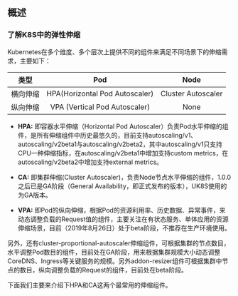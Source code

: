 ## 概述

### 了解K8S中的弹性伸缩

Kubernetes在多个维度、多个层次上提供不同的组件来满足不同场景下的伸缩需求，主要如下：

|  类型  |              Pod               |        Node        |
| :--: | :----------------------------: | :----------------: |
| 横向伸缩 | HPA(Horizontal Pod Autoscaler) | Cluster Autoscaler |
| 纵向伸缩 | VPA (Vertical Pod Autoscaler)  |        None        |

- **HPA:** 即容器水平伸缩（Horizontal Pod
  Autoscaler）负责Pod水平伸缩的组件，是所有伸缩组件中历史最悠久的，目前支持autoscaling/v1、autoscaling/v2beta1与autoscaling/v2beta2，其中autoscaling/v1只支持CPU一种伸缩指标，在autoscaling/v2beta1中增加支持custom
  metrics，在autoscaling/v2beta2中增加支持external metrics。

- **CA:** 即集群伸缩(Cluster Autoscaler)，负责Node节点水平伸缩的组件，1.0.0之后已是GA阶段（General
  Availability，即正式发布的版本），UK8S使用的为GA版本。

- **VPA:**
  即Pod的纵向伸缩，根据Pod的资源利用率、历史数据、异常事件，来动态调整负载的Request值的组件，主要关注在有状态服务、单体应用的资源伸缩场景，目前（2019年8月26日）处于beta阶段，不推荐在生产环境使用。

另外，还有cluster-proportional-autoscaler伸缩组件，可根据集群的节点数目，水平调整Pod数目的组件，目前处在GA阶段，用来根据集群规模大小动态调整CoreDNS、Ingress等关键服务的规模。另外addon-resizer组件可根据集群中节点的数目，纵向调整负载的Request的组件，目前处在beta阶段。

下面我们主要来介绍下HPA和CA这两个最常用的伸缩组件。
